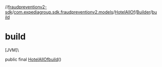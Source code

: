 //[fraudpreventionv2-sdk](../../../../index.md)/[com.expediagroup.sdk.fraudpreventionv2.models](../../index.md)/[HotelAllOf](../index.md)/[Builder](index.md)/[build](build.md)

# build

[JVM]\

public final [HotelAllOf](../index.md)[build](build.md)()
